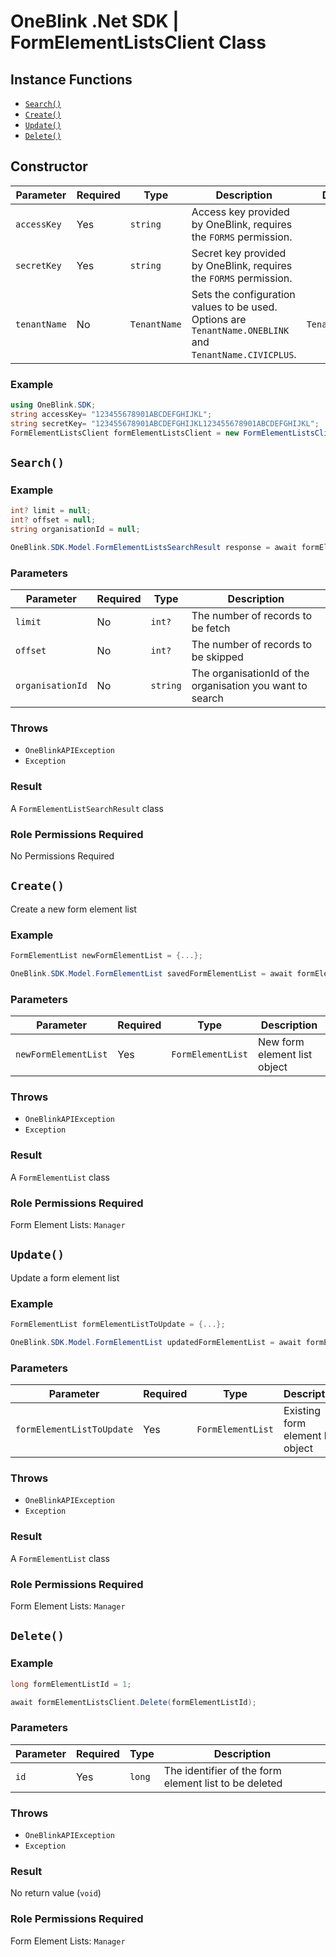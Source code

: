 # OneBlink .Net SDK | FormElementListsClient Class

## Instance Functions

- [`Search()`](#search)
- [`Create()`](#create)
- [`Update()`](#update)
- [`Delete()`](#delete)

## Constructor

| Parameter    | Required | Type         | Description                                                                                             | Default Value         |
| ------------ | -------- | ------------ | ------------------------------------------------------------------------------------------------------- | --------------------- |
| `accessKey`  | Yes      | `string`     | Access key provided by OneBlink, requires the `FORMS` permission.                                       |                       |
| `secretKey`  | Yes      | `string`     | Secret key provided by OneBlink, requires the `FORMS` permission.                                       |                       |
| `tenantName` | No       | `TenantName` | Sets the configuration values to be used. Options are `TenantName.ONEBLINK` and `TenantName.CIVICPLUS`. | `TenantName.ONEBLINK` |

### Example

```c#
using OneBlink.SDK;
string accessKey= "123455678901ABCDEFGHIJKL";
string secretKey= "123455678901ABCDEFGHIJKL123455678901ABCDEFGHIJKL";
FormElementListsClient formElementListsClient = new FormElementListsClient(accessKey, secretKey);
```

## `Search()`

### Example

```c#
int? limit = null;
int? offset = null;
string organisationId = null;

OneBlink.SDK.Model.FormElementListsSearchResult response = await formElementListsClient.Search(limit, offset, organisationId);
```

### Parameters

| Parameter        | Required | Type     | Description                                               |
| ---------------- | -------- | -------- | --------------------------------------------------------- |
| `limit`          | No       | `int?`   | The number of records to be fetch                         |
| `offset`         | No       | `int?`   | The number of records to be skipped                       |
| `organisationId` | No       | `string` | The organisationId of the organisation you want to search |

### Throws

- `OneBlinkAPIException`
- `Exception`

### Result

A `FormElementListSearchResult` class

### Role Permissions Required

No Permissions Required

## `Create()`

Create a new form element list

### Example

```c#
FormElementList newFormElementList = {...};

OneBlink.SDK.Model.FormElementList savedFormElementList = await formElementListsClient.Create(newFormElementList);
```

### Parameters

| Parameter            | Required | Type              | Description                  |
| -------------------- | -------- | ----------------- | ---------------------------- |
| `newFormElementList` | Yes      | `FormElementList` | New form element list object |

### Throws

- `OneBlinkAPIException`
- `Exception`

### Result

A `FormElementList` class

### Role Permissions Required

Form Element Lists: `Manager`

## `Update()`

Update a form element list

### Example

```c#
FormElementList formElementListToUpdate = {...};

OneBlink.SDK.Model.FormElementList updatedFormElementList = await formElementListsClient.Update(formElementListToUpdate);
```

### Parameters

| Parameter                 | Required | Type              | Description                       |
| ------------------------- | -------- | ----------------- | --------------------------------- |
| `formElementListToUpdate` | Yes      | `FormElementList` | Existing form element list object |

### Throws

- `OneBlinkAPIException`
- `Exception`

### Result

A `FormElementList` class

### Role Permissions Required

Form Element Lists: `Manager`

## `Delete()`

### Example

```c#
long formElementListId = 1;

await formElementListsClient.Delete(formElementListId);
```

### Parameters

| Parameter | Required | Type   | Description                                           |
| --------- | -------- | ------ | ----------------------------------------------------- |
| `id`      | Yes      | `long` | The identifier of the form element list to be deleted |

### Throws

- `OneBlinkAPIException`
- `Exception`

### Result

No return value (`void`)

### Role Permissions Required

Form Element Lists: `Manager`
